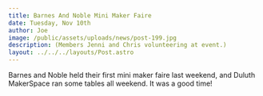 ```yaml
---
title: Barnes And Noble Mini Maker Faire
date: Tuesday, Nov 10th
author: Joe
image: /public/assets/uploads/news/post-199.jpg
description: (Members Jenni and Chris volunteering at event.)
layout: ../../../layouts/Post.astro
---
```


Barnes and Noble held their first mini maker faire last weekend, and Duluth MakerSpace ran some tables all weekend.  It was a good time!
